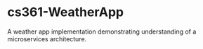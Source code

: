 # cs361-WeatherApp
A weather app implementation demonstrating understanding of a microservices architecture.
